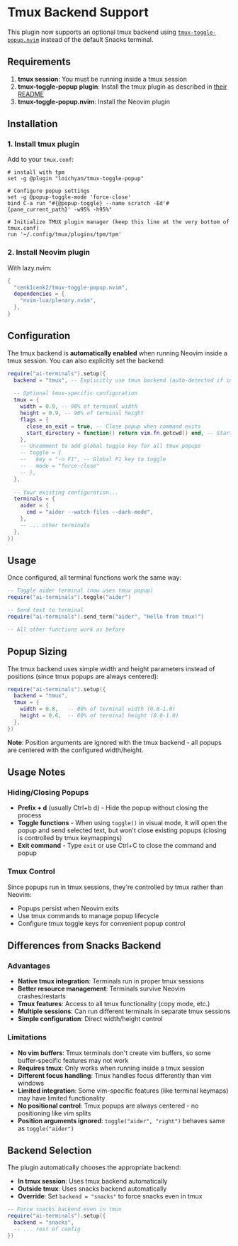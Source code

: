# Tmux Backend Support

This plugin now supports an optional tmux backend using [`tmux-toggle-popup.nvim`](https://github.com/cenk1cenk2/tmux-toggle-popup.nvim) instead of the default Snacks terminal.

## Requirements

1. **tmux session**: You must be running inside a tmux session
2. **tmux-toggle-popup plugin**: Install the tmux plugin as described in [their README](https://github.com/loichyan/tmux-toggle-popup)
3. **tmux-toggle-popup.nvim**: Install the Neovim plugin

## Installation

### 1. Install tmux plugin

Add to your `tmux.conf`:

```tmux
# install with tpm
set -g @plugin "loichyan/tmux-toggle-popup"

# Configure popup settings
set -g @popup-toggle-mode 'force-close'
bind C-a run "#{@popup-toggle} --name scratch -Ed'#{pane_current_path}' -w95% -h95%"

# Initialize TMUX plugin manager (keep this line at the very bottom of tmux.conf)
run '~/.config/tmux/plugins/tpm/tpm'
```

### 2. Install Neovim plugin

With lazy.nvim:

```lua
{
  "cenk1cenk2/tmux-toggle-popup.nvim",
  dependencies = {
    "nvim-lua/plenary.nvim",
  },
}
```

## Configuration

The tmux backend is **automatically enabled** when running Neovim inside a tmux session. You can also explicitly set the backend:

```lua
require("ai-terminals").setup({
  backend = "tmux", -- Explicitly use tmux backend (auto-detected if in tmux)
  
  -- Optional tmux-specific configuration
  tmux = {
    width = 0.9, -- 90% of terminal width
    height = 0.9, -- 90% of terminal height
    flags = {
      close_on_exit = true, -- Close popup when command exits
      start_directory = function() return vim.fn.getcwd() end, -- Start in current working directory
    },
    -- Uncomment to add global toggle key for all tmux popups
    -- toggle = {
    --   key = "-n F1", -- Global F1 key to toggle
    --   mode = "force-close"
    -- },
  },
  
  -- Your existing configuration...
  terminals = {
    aider = {
      cmd = "aider --watch-files --dark-mode",
    },
    -- ... other terminals
  },
})
```

## Usage

Once configured, all terminal functions work the same way:

```lua
-- Toggle aider terminal (now uses tmux popup)
require("ai-terminals").toggle("aider")

-- Send text to terminal
require("ai-terminals").send_term("aider", "Hello from tmux!")

-- All other functions work as before
```

## Popup Sizing

The tmux backend uses simple width and height parameters instead of positions (since tmux popups are always centered):

```lua
require("ai-terminals").setup({
  backend = "tmux",
  tmux = {
    width = 0.8,   -- 80% of terminal width (0.0-1.0)
    height = 0.6,  -- 60% of terminal height (0.0-1.0)
  },
})
```

**Note**: Position arguments are ignored with the tmux backend - all popups are centered with the configured width/height.

## Usage Notes

### Hiding/Closing Popups
- **Prefix + d** (usually Ctrl+b d) - Hide the popup without closing the process
- **Toggle functions** - When using `toggle()` in visual mode, it will open the popup and send selected text, but won't close existing popups (closing is controlled by tmux keymappings)
- **Exit command** - Type `exit` or use Ctrl+C to close the command and popup

### Tmux Control
Since popups run in tmux sessions, they're controlled by tmux rather than Neovim:
- Popups persist when Neovim exits
- Use tmux commands to manage popup lifecycle
- Configure tmux toggle keys for convenient popup control

## Differences from Snacks Backend

### Advantages
- **Native tmux integration**: Terminals run in proper tmux sessions
- **Better resource management**: Terminals survive Neovim crashes/restarts
- **Tmux features**: Access to all tmux functionality (copy mode, etc.)
- **Multiple sessions**: Can run different terminals in separate tmux sessions
- **Simple configuration**: Direct width/height control

### Limitations
- **No vim buffers**: Tmux terminals don't create vim buffers, so some buffer-specific features may not work
- **Requires tmux**: Only works when running inside a tmux session
- **Different focus handling**: Tmux handles focus differently than vim windows
- **Limited integration**: Some vim-specific features (like terminal keymaps) may have limited functionality
- **No positional control**: Tmux popups are always centered - no positioning like vim splits
- **Position arguments ignored**: `toggle("aider", "right")` behaves same as `toggle("aider")`

## Backend Selection

The plugin automatically chooses the appropriate backend:

- **In tmux session**: Uses tmux backend automatically  
- **Outside tmux**: Uses snacks backend automatically
- **Override**: Set `backend = "snacks"` to force snacks even in tmux

```lua
-- Force snacks backend even in tmux
require("ai-terminals").setup({
  backend = "snacks",
  -- ... rest of config
})
```
